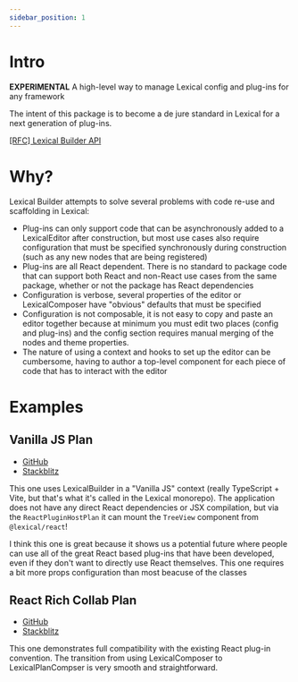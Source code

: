 ```yaml
---
sidebar_position: 1
---
```


# Intro

**EXPERIMENTAL** A high-level way to manage Lexical config and plug-ins for any framework

The intent of this package is to become a de jure standard in Lexical for a
next generation of plug-ins.

[[RFC] Lexical Builder API](https://docs.google.com/document/d/1wQYb9Y-zVb_jGyQSHYQuPuGs5xGPHBST_3OOaLXG0s0/edit)

# Why?

Lexical Builder attempts to solve several problems with code re-use
and scaffolding in Lexical:

- Plug-ins can only support code that can be asynchronously added to a
  LexicalEditor after construction, but most use cases also require
  configuration that must be specified synchronously during construction
  (such as any new nodes that are being registered)
- Plug-ins are all React dependent. There is no standard to package code
  that can support both React and non-React use cases from the same
  package, whether or not the package has React dependencies
- Configuration is verbose, several properties of the editor or
  LexicalComposer have "obvious" defaults that must be specified
- Configuration is not composable, it is not easy to copy and paste
  an editor together because at minimum you must edit two places
  (config and plug-ins) and the config section requires manual merging of
  the nodes and theme properties.
- The nature of using a context and hooks to set up the editor can be
  cumbersome, having to author a top-level component for each piece
  of code that has to interact with the editor

# Examples

## Vanilla JS Plan

- [GitHub](https://github.com/etrepum/lexical-builder/blob/main/apps/vanilla-js-plan/src/main.ts)
- [Stackblitz](https://stackblitz.com/github/etrepum/lexical-builder/tree/main/apps/vanilla-js-plan?file=src%2Fmain.ts)

This one uses LexicalBuilder in a "Vanilla JS" context
(really TypeScript + Vite, but that's what it's called in the Lexical monorepo).
The application does not have any direct React dependencies or JSX
compilation, but via the `ReactPluginHostPlan` it can mount the `TreeView`
component from `@lexical/react`!

I think this one is great because it shows us a potential future where people
can use all of the great React based plug-ins that have been developed, even
if they don't want to directly use React themselves. This one requires a bit
more props configuration than most beacuse of the classes

## React Rich Collab Plan

- [GitHub](https://github.com/etrepum/lexical-builder/blob/main/apps/react-rich-collab-plan/src/App.tsx)
- [Stackblitz](https://stackblitz.com/github/etrepum/lexical-builder/tree/main/apps/react-rich-collab-plan?file=src%2FApp.tsx)

This one demonstrates full compatibility with the existing React plug-in
convention. The transition from using LexicalComposer to LexicalPlanCompser is
very smooth and straightforward.
